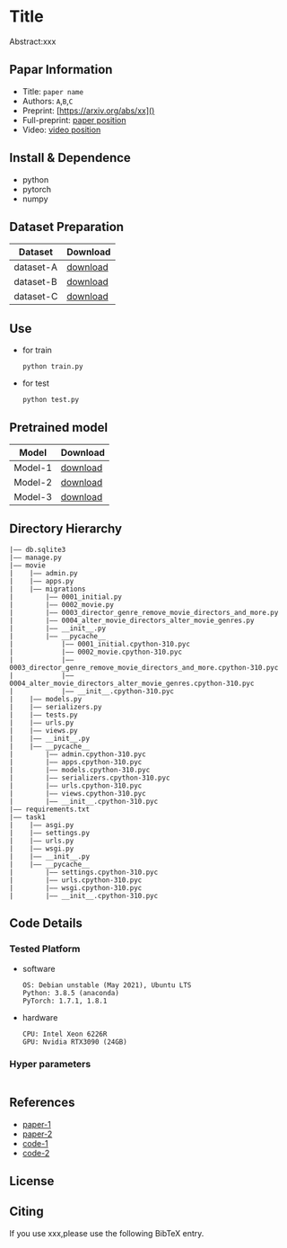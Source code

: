Title
===
Abstract:xxx
## Papar Information
- Title:  `paper name`
- Authors:  `A`,`B`,`C`
- Preprint: [https://arxiv.org/abs/xx]()
- Full-preprint: [paper position]()
- Video: [video position]()

## Install & Dependence
- python
- pytorch
- numpy

## Dataset Preparation
| Dataset | Download |
| ---     | ---   |
| dataset-A | [download]() |
| dataset-B | [download]() |
| dataset-C | [download]() |

## Use
- for train
  ```
  python train.py
  ```
- for test
  ```
  python test.py
  ```
## Pretrained model
| Model | Download |
| ---     | ---   |
| Model-1 | [download]() |
| Model-2 | [download]() |
| Model-3 | [download]() |


## Directory Hierarchy
```
|—— db.sqlite3
|—— manage.py
|—— movie
|    |—— admin.py
|    |—— apps.py
|    |—— migrations
|        |—— 0001_initial.py
|        |—— 0002_movie.py
|        |—— 0003_director_genre_remove_movie_directors_and_more.py
|        |—— 0004_alter_movie_directors_alter_movie_genres.py
|        |—— __init__.py
|        |—— __pycache__
|            |—— 0001_initial.cpython-310.pyc
|            |—— 0002_movie.cpython-310.pyc
|            |—— 0003_director_genre_remove_movie_directors_and_more.cpython-310.pyc
|            |—— 0004_alter_movie_directors_alter_movie_genres.cpython-310.pyc
|            |—— __init__.cpython-310.pyc
|    |—— models.py
|    |—— serializers.py
|    |—— tests.py
|    |—— urls.py
|    |—— views.py
|    |—— __init__.py
|    |—— __pycache__
|        |—— admin.cpython-310.pyc
|        |—— apps.cpython-310.pyc
|        |—— models.cpython-310.pyc
|        |—— serializers.cpython-310.pyc
|        |—— urls.cpython-310.pyc
|        |—— views.cpython-310.pyc
|        |—— __init__.cpython-310.pyc
|—— requirements.txt
|—— task1
|    |—— asgi.py
|    |—— settings.py
|    |—— urls.py
|    |—— wsgi.py
|    |—— __init__.py
|    |—— __pycache__
|        |—— settings.cpython-310.pyc
|        |—— urls.cpython-310.pyc
|        |—— wsgi.cpython-310.pyc
|        |—— __init__.cpython-310.pyc
```
## Code Details
### Tested Platform
- software
  ```
  OS: Debian unstable (May 2021), Ubuntu LTS
  Python: 3.8.5 (anaconda)
  PyTorch: 1.7.1, 1.8.1
  ```
- hardware
  ```
  CPU: Intel Xeon 6226R
  GPU: Nvidia RTX3090 (24GB)
  ```
### Hyper parameters
```
```
## References
- [paper-1]()
- [paper-2]()
- [code-1](https://github.com)
- [code-2](https://github.com)
  
## License

## Citing
If you use xxx,please use the following BibTeX entry.
```
```
